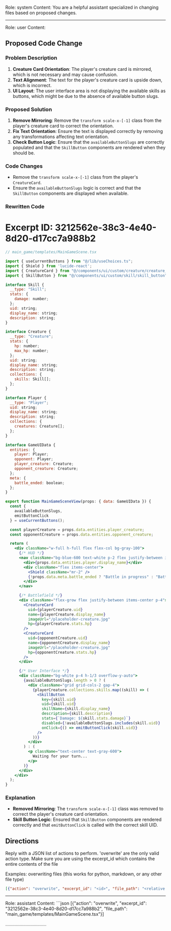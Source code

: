 Role: system
Content: You are a helpful assistant specialized in changing files based on proposed changes.
__________________
Role: user
Content: 
## Proposed Code Change
### Problem Description

1. **Creature Card Orientation**: The player's creature card is mirrored, which is not necessary and may cause confusion.
2. **Text Alignment**: The text for the player's creature card is upside down, which is incorrect.
3. **UI Layout**: The user interface area is not displaying the available skills as buttons, which might be due to the absence of available button slugs.

### Proposed Solution

1. **Remove Mirroring**: Remove the `transform scale-x-[-1]` class from the player's creature card to correct the orientation.
2. **Fix Text Orientation**: Ensure the text is displayed correctly by removing any transformations affecting text orientation.
3. **Check Button Logic**: Ensure that the `availableButtonSlugs` are correctly populated and that the `SkillButton` components are rendered when they should be.

### Code Changes

- Remove the `transform scale-x-[-1]` class from the player's `CreatureCard`.
- Ensure the `availableButtonSlugs` logic is correct and that the `SkillButton` components are displayed when available.

### Rewritten Code

# Excerpt ID: 3212562e-38c3-4e40-8d20-d17cc7a988b2
```jsx
// main_game/templates/MainGameScene.tsx

import { useCurrentButtons } from "@/lib/useChoices.ts";
import { Shield } from 'lucide-react';
import { CreatureCard } from "@/components/ui/custom/creature/creature_card";
import { SkillButton } from "@/components/ui/custom/skill/skill_button";

interface Skill {
  __type: "Skill";
  stats: {
    damage: number;
  };
  uid: string;
  display_name: string;
  description: string;
}

interface Creature {
  __type: "Creature";
  stats: {
    hp: number;
    max_hp: number;
  };
  uid: string;
  display_name: string;
  description: string;
  collections: {
    skills: Skill[];
  };
}

interface Player {
  __type: "Player";
  uid: string;
  display_name: string;
  description: string;
  collections: {
    creatures: Creature[];
  };
}

interface GameUIData {
  entities: {
    player: Player;
    opponent: Player;
    player_creature: Creature;
    opponent_creature: Creature;
  };
  meta: {
    battle_ended: boolean;
  };
}

export function MainGameSceneView(props: { data: GameUIData }) {
  const {
    availableButtonSlugs,
    emitButtonClick
  } = useCurrentButtons();

  const playerCreature = props.data.entities.player_creature;
  const opponentCreature = props.data.entities.opponent_creature;

  return (
    <div className="w-full h-full flex flex-col bg-gray-100">
      {/* HUD */}
      <nav className="bg-blue-600 text-white p-2 flex justify-between items-center">
        <div>{props.data.entities.player.display_name}</div>
        <div className="flex items-center">
          <Shield className="mr-2" />
          {!props.data.meta.battle_ended ? "Battle in progress" : "Battle ended"}
        </div>
      </nav>

      {/* Battlefield */}
      <div className="flex-grow flex justify-between items-center p-4">
        <CreatureCard
          uid={playerCreature.uid}
          name={playerCreature.display_name}
          imageUrl="/placeholder-creature.jpg"
          hp={playerCreature.stats.hp}
        />
        <CreatureCard
          uid={opponentCreature.uid}
          name={opponentCreature.display_name}
          imageUrl="/placeholder-creature.jpg"
          hp={opponentCreature.stats.hp}
        />
      </div>

      {/* User Interface */}
      <div className="bg-white p-4 h-1/3 overflow-y-auto">
        {availableButtonSlugs.length > 0 ? (
          <div className="grid grid-cols-2 gap-4">
            {playerCreature.collections.skills.map((skill) => (
              <SkillButton
                key={skill.uid}
                uid={skill.uid}
                skillName={skill.display_name}
                description={skill.description}
                stats={`Damage: ${skill.stats.damage}`}
                disabled={!availableButtonSlugs.includes(skill.uid)}
                onClick={() => emitButtonClick(skill.uid)}
              />
            ))}
          </div>
        ) : (
          <p className="text-center text-gray-600">
            Waiting for your turn...
          </p>
        )}
      </div>
    </div>
  );
}
```

### Explanation

- **Removed Mirroring**: The `transform scale-x-[-1]` class was removed to correct the player's creature card orientation.
- **Skill Button Logic**: Ensured that `SkillButton` components are rendered correctly and that `emitButtonClick` is called with the correct skill UID.

## Directions
Reply with a JSON list of actions to perform. 'overwrite' are the only valid action type. 
Make sure you are using the excerpt_id which contains the entire contents of the file

Examples:
overwriting files (this works for python, markdown, or any other file type)
```json output_example1
[{"action": "overwrite", "excerpt_id": "<id>", "file_path": "<relative file path>"}]
```

__________________
Role: assistant
Content: ```json
[{"action": "overwrite", "excerpt_id": "3212562e-38c3-4e40-8d20-d17cc7a988b2", "file_path": "main_game/templates/MainGameScene.tsx"}]
```
__________________
